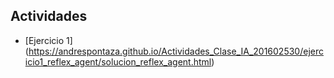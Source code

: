 ## Actividades

* [Ejercicio 1] (https://andrespontaza.github.io/Actividades_Clase_IA_201602530/ejercicio1_reflex_agent/solucion_reflex_agent.html)
